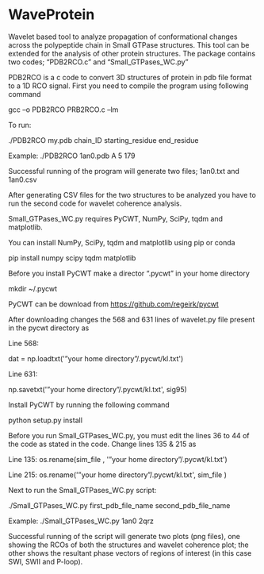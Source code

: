 # WaveProtein
Wavelet based tool to analyze propagation of conformational changes across the polypeptide chain in Small GTPase structures. This tool can be extended for the analysis of other protein structures.
The package contains two codes; “PDB2RCO.c” and “Small_GTPases_WC.py”

PDB2RCO is a c code to convert 3D structures of protein in pdb file format to a 1D RCO signal. First you need to compile the program using following command

gcc –o PDB2RCO PRB2RCO.c –lm

To run:

./PDB2RCO my.pdb chain_ID starting_residue end_residue

Example:
./PDB2RCO 1an0.pdb A 5 179

Successful running of the program will generate two files; 1an0.txt and 1an0.csv

After generating CSV files for the two structures to be analyzed you have to run the second code for wavelet coherence analysis.

Small_GTPases_WC.py requires PyCWT, NumPy, SciPy, tqdm and matplotlib.

You can install NumPy, SciPy, tqdm and matplotlib using pip or conda

pip install numpy scipy tqdm matplotlib

Before you install PyCWT make a director “.pycwt” in your home directory

mkdir ~/.pycwt
 
PyCWT can be download from https://github.com/regeirk/pycwt

After downloading changes the 568 and 631 lines of wavelet.py file present in the pycwt directory as 

Line 568:

dat = np.loadtxt('”your home directory”/.pycwt/kl.txt')

Line 631:

np.savetxt('”your home directory”/.pycwt/kl.txt', sig95)

Install PyCWT by running the following command 

python setup.py install

Before you run Small_GTPases_WC.py, you must edit the lines 36 to 44 of the code as stated in the code. Change lines 135 & 215 as

Line 135:
os.rename(sim_file , '”your home directory”/.pycwt/kl.txt')

Line 215:
os.rename('”your home directory”/.pycwt/kl.txt', sim_file )

Next to run the Small_GTPases_WC.py script:

./Small_GTPases_WC.py first_pdb_file_name second_pdb_file_name

Example:
./Small_GTPases_WC.py 1an0 2qrz

Successful running of the script will generate two plots (png files), one showing the RCOs of both the structures and wavelet coherence plot; the other shows the resultant phase vectors of regions of interest (in this case SWI, SWII and P-loop). 




